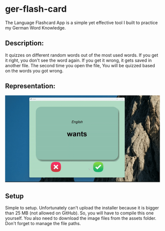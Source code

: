 # ger-flash-card
The Language Flashcard App is a simple yet effective tool I built to practice my German Word Knowledge. 

## Description:
It quizzes on different random words out of the most used words. If you get it right, you don't see the word again. If you get it wrong, it gets saved in another file. 
The second time you open the file, You will be quizzed based on the words you got wrong. 

## Representation:

![Flash Card App Working, randomly quizzing on german words](https://github.com/Layzerr/ger-flash-card/blob/main/assets/Flash%20Cards.gif)

## Setup
Simple to setup. Unfortunately can't upload the installer because it is bigger than 25 MB (not allowed on GitHub). 
So, you will have to compile this one yourself. You also need to download the image files from the assets folder. Don't forget to manage the file paths.
